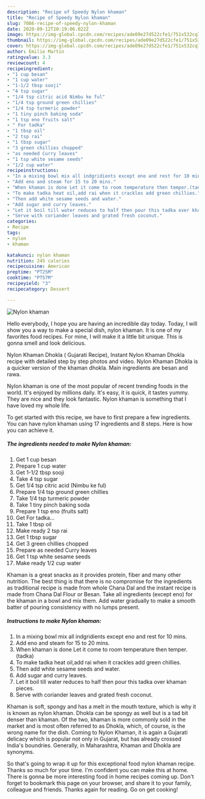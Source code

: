 ```yaml
---
description: "Recipe of Speedy Nylon khaman"
title: "Recipe of Speedy Nylon khaman"
slug: 7086-recipe-of-speedy-nylon-khaman
date: 2020-09-12T20:19:06.022Z
image: https://img-global.cpcdn.com/recipes/ade09e27d522cfe1/751x532cq70/nylon-khaman-recipe-main-photo.jpg
thumbnail: https://img-global.cpcdn.com/recipes/ade09e27d522cfe1/751x532cq70/nylon-khaman-recipe-main-photo.jpg
cover: https://img-global.cpcdn.com/recipes/ade09e27d522cfe1/751x532cq70/nylon-khaman-recipe-main-photo.jpg
author: Emilie Martin
ratingvalue: 3.3
reviewcount: 4
recipeingredient:
- "1 cup besan"
- "1 cup water"
- "1-1/2 tbsp sooji"
- "4 tsp sugar"
- "1/4 tsp citric acid Nimbu ke ful"
- "1/4 tsp ground green chillies"
- "1/4 tsp turmeric powder"
- "1 tiny pinch baking soda"
- "1 tsp eno fruits salt"
- " For tadka"
- "1 tbsp oil"
- "2 tsp rai"
- "1 tbsp sugar"
- "3 green chillies chopped"
- "as needed Curry leaves"
- "1 tsp white sesame seeds"
- "1/2 cup water"
recipeinstructions:
- "In a mixing bowl mix all indgridients except eno and rest for 10 mins."
- "Add eno and steam for 15 to 20 mins."
- "When khaman is done Let it come to room temperature then temper.(tadka)"
- "To make tadka heat oil,add rai when it crackles add green chillies."
- "Then add white sesame seeds and water."
- "Add sugar and curry leaves."
- "Let it boil till water reduces to half then pour this tadka over khaman pieces."
- "Serve with coriander leaves and grated fresh coconut."
categories:
- Recipe
tags:
- nylon
- khaman

katakunci: nylon khaman 
nutrition: 245 calories
recipecuisine: American
preptime: "PT25M"
cooktime: "PT57M"
recipeyield: "3"
recipecategory: Dessert

---
```



![Nylon khaman](https://img-global.cpcdn.com/recipes/ade09e27d522cfe1/751x532cq70/nylon-khaman-recipe-main-photo.jpg)

Hello everybody, I hope you are having an incredible day today. Today, I will show you a way to make a special dish, nylon khaman. It is one of my favorites food recipes. For mine, I will make it a little bit unique. This is gonna smell and look delicious.

Nylon Khaman Dhokla ( Gujarati Recipe), Instant Nylon Khaman Dhokla recipe with detailed step by step photos and video. Nylon Khaman Dhokla is a quicker version of the khaman dhokla. Main ingredients are besan and rawa.

Nylon khaman is one of the most popular of recent trending foods in the world. It's enjoyed by millions daily. It's easy, it is quick, it tastes yummy. They are nice and they look fantastic. Nylon khaman is something that I have loved my whole life.


To get started with this recipe, we have to first prepare a few ingredients. You can have nylon khaman using 17 ingredients and 8 steps. Here is how you can achieve it.

<!--inarticleads1-->

##### The ingredients needed to make Nylon khaman:

1. Get 1 cup besan
1. Prepare 1 cup water
1. Get 1-1/2 tbsp sooji
1. Take 4 tsp sugar
1. Get 1/4 tsp citric acid (Nimbu ke ful)
1. Prepare 1/4 tsp ground green chillies
1. Take 1/4 tsp turmeric powder
1. Take 1 tiny pinch baking soda
1. Prepare 1 tsp eno (fruits salt)
1. Get  For tadka...
1. Take 1 tbsp oil
1. Make ready 2 tsp rai
1. Get 1 tbsp sugar
1. Get 3 green chillies chopped
1. Prepare as needed Curry leaves
1. Get 1 tsp white sesame seeds
1. Make ready 1/2 cup water


Khaman is a great snacks as it provides protein, fiber and many other nutrition. The best thing is that there is no compromise for the ingredients as traditional recipe is made from whole Chana Dal and the instant recipe is made from Chana Dal Flour or Besan. Take all ingredients (except eno) for the khaman in a bowl and mix them. Add water gradually to make a smooth batter of pouring consistency with no lumps present. 

<!--inarticleads2-->

##### Instructions to make Nylon khaman:

1. In a mixing bowl mix all indgridients except eno and rest for 10 mins.
1. Add eno and steam for 15 to 20 mins.
1. When khaman is done Let it come to room temperature then temper.(tadka)
1. To make tadka heat oil,add rai when it crackles add green chillies.
1. Then add white sesame seeds and water.
1. Add sugar and curry leaves.
1. Let it boil till water reduces to half then pour this tadka over khaman pieces.
1. Serve with coriander leaves and grated fresh coconut.


Khaman is soft, spongy and has a melt in the mouth texture, which is why it is known as nylon khaman. Dhokla can be spongy as well but is a tad bit denser than khaman. Of the two, khaman is more commonly sold in the market and is most often referred to as Dhokla, which, of course, is the wrong name for the dish. Coming to Nylon Khaman, it is again a Gujarati delicacy which is popular not only in Gujarat, but has already crossed India&#39;s boundries. Generally, in Maharashtra, Khaman and Dhokla are synonyms. 

So that's going to wrap it up for this exceptional food nylon khaman recipe. Thanks so much for your time. I'm confident you can make this at home. There is gonna be more interesting food in home recipes coming up. Don't forget to bookmark this page on your browser, and share it to your family, colleague and friends. Thanks again for reading. Go on get cooking!
